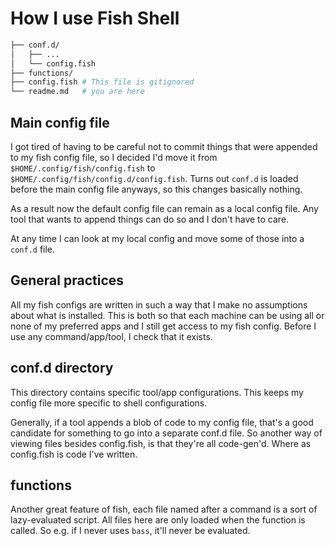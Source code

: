 # How I use Fish Shell

```bash
├── conf.d/
│   ├── ...
│   └── config.fish
├── functions/
├── config.fish # This file is gitignored
└── readme.md   # you are here
```

## Main config file

I got tired of having to be careful not to commit things that were appended to my fish config file, so I decided I'd move it from `$HOME/.config/fish/config.fish` to `$HOME/.config/fish/config.d/config.fish`. Turns out `conf.d` is loaded before the main config file anyways, so this changes basically nothing.

As a result now the default config file can remain as a local config file. Any tool that wants to append things can do so and I don't have to care.

At any time I can look at my local config and move some of those into a `conf.d` file.

## General practices

All my fish configs are written in such a way that I make no assumptions about what is installed. This is both so that each machine can be using all or none of my preferred apps and I still get access to my fish config. Before I use any command/app/tool, I check that it exists.

## conf.d directory

This directory contains specific tool/app configurations. This keeps my config file more specific to shell configurations.

Generally, if a tool appends a blob of code to my config file, that's a good candidate for something to go into a separate conf.d file. So another way of viewing files besides config.fish, is that they're all code-gen'd. Where as config.fish is code I've written.

## functions

Another great feature of fish, each file named after a command is a sort of lazy-evaluated script. All files here are only loaded when the function is called. So e.g. if I never uses `bass`, it'll never be evaluated.

